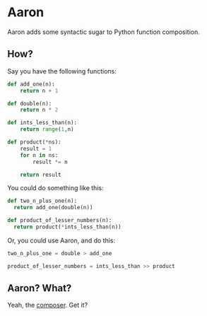 # Aaron

Aaron adds some syntactic sugar to Python function composition.

## How?

Say you have the following functions:

```python
def add_one(n):
    return n + 1

def double(n):
    return n * 2

def ints_less_than(n):
    return range(1,n)

def product(*ns):
    result = 1
    for n in ns:
        result *= n

    return result
```

You could do something like this:

```python
def two_n_plus_one(n):
  return add_one(double(n))

def product_of_lesser_numbers(n):
  return product(*ints_less_than(n))
```

Or, you could use Aaron, and do this:

```python
two_n_plus_one = double > add_one

product_of_lesser_numbers = ints_less_than >> product
```

## Aaron? What?

Yeah, the [composer](http://en.wikipedia.org/wiki/Aaron_Copland). Get it?
